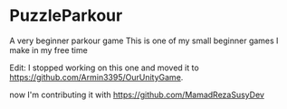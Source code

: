 # PuzzleParkour
A very beginner parkour game
This is one of my small beginner games I make in my free time

Edit: I stopped working on this one and moved it to https://github.com/Armin3395/OurUnityGame.

now I'm contributing it with https://github.com/MamadRezaSusyDev 
